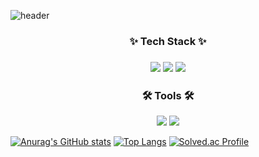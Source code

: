 ![header](https://capsule-render.vercel.app/api?text=Eunchae's%20github!&animation=blink&type=venom&stroke=ffffff&strokeWidth=1)
<h3 align="center">✨ Tech Stack ✨ <h3/>
<div align="center">
  <img src="https://img.shields.io/badge/Android-3DDC84?style=flat-square&logo=Android&logoColor=white"/>
  <img src="https://img.shields.io/badge/Android Studio-3DDC84?style=flat-square&logo=Android Studio&logoColor=white"/>
  <img src="https://img.shields.io/badge/Kotlin-7F52FF?style=for-the-badge&logo=Kotlin&logoColor=white">
</div>
<h3 align="center">🛠 Tools 🛠 </h3>
<div align="center">
  <img src="https://img.shields.io/badge/Git-F05032?style=for-the-badge&logo=Git&logoColor=white">
  <img src="https://img.shields.io/badge/Notion-000000?style=for-the-badge&logo=Notion&logoColor=white">
</div>

[![Anurag's GitHub stats](https://github-readme-stats.vercel.app/api?username=eccho03)](https://github.com/anuraghazra/github-readme-stats)
[![Top Langs](https://github-readme-stats.vercel.app/api/top-langs/?username=eccho03&exclude_repo=github-datamining_project_clothes,eccho03.github.io)](https://github.com/anuraghazra/github-readme-stats)
[![Solved.ac Profile](http://mazassumnida.wtf/api/v2/generate_badge?boj=choco8)](https://solved.ac/choco8/)  
  <!--
**eccho03/eccho03** is a ✨ _special_ ✨ repository because its `README.md` (this file) appears on your GitHub profile.

Here are some ideas to get you started:

- 🔭 I’m currently working on ...
- 🌱 I’m currently learning ...
- 👯 I’m looking to collaborate on ...
- 🤔 I’m looking for help with ...
- 💬 Ask me about ...
- 📫 How to reach me: ...
- 😄 Pronouns: ...
- ⚡ Fun fact: ...
-->
